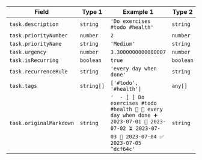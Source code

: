 <!-- placeholder to force blank line before included text -->

| Field | Type 1 | Example 1 | Type 2 | Example 2 |
| ----- | ----- | ----- | ----- | ----- |
| `task.description` | `string` | `'Do exercises #todo #health'` | `string` | `'minimal task'` |
| `task.priorityNumber` | `number` | `2` | `number` | `3` |
| `task.priorityName` | `string` | `'Medium'` | `string` | `'Normal'` |
| `task.urgency` | `number` | `3.3000000000000007` | `number` | `1.9500000000000002` |
| `task.isRecurring` | `boolean` | `true` | `boolean` | `false` |
| `task.recurrenceRule` | `string` | `'every day when done'` | `string` | `''` |
| `task.tags` | `string[]` | `['#todo', '#health']` | `any[]` | `[]` |
| `task.originalMarkdown` | `string` | `'  - [ ] Do exercises #todo #health 🔼 🔁 every day when done ➕ 2023-07-01 🛫 2023-07-02 ⏳ 2023-07-03 📅 2023-07-04 ✅ 2023-07-05 ^dcf64c'` | `string` | `'- [/] minimal task'` |


<!-- placeholder to force blank line after included text -->
